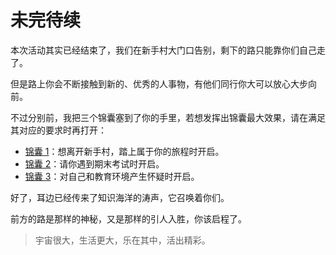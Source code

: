 # 未完待续

本次活动其实已经结束了，我们在新手村大门口告别，剩下的路只能靠你们自己走了。

但是路上你会不断接触到新的、优秀的人事物，有他们同行你大可以放心大步向前。

不过分别前，我把三个锦囊塞到了你的手里，若想发挥出锦囊最大效果，请在满足其对应的要求时再打开：

- [锦囊 1](https://csdiy.wiki/)：想离开新手村，踏上属于你的旅程时开启。
- [锦囊 2](https://open-bjut.github.io/BJUT-Helper/)：请你遇到期末考试时开启。
- [锦囊 3](https://survivesjtu.gitbook.io/survivesjtumanual/)：对自己和教育环境产生怀疑时开启。

好了，耳边已经传来了知识海洋的涛声，它召唤着你们。

前方的路是那样的神秘，又是那样的引人入胜，你该启程了。

> 宇宙很大，生活更大，乐在其中，活出精彩。

